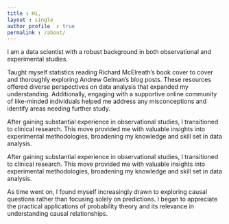 ```yaml
---
title : Hi,
layout : single
author_profile	: true
permalink : /about/
---
```


I am a data scientist with a robust background in both observational and experimental studies.

Taught myself statistics reading Richard McElreath’s book cover to cover and thoroughly exploring Andrew Gelman’s blog posts. These resources offered diverse perspectives on data analysis that expanded my understanding. Additionally, engaging with a supportive online community of like-minded individuals helped me address any misconceptions and identify areas needing further study.

After gaining substantial experience in observational studies, I transitioned to clinical research. This move provided me with valuable insights into experimental methodologies, broadening my knowledge and skill set in data analysis.

After gaining substantial experience in observational studies, I transitioned to clinical research. This move provided me with valuable insights into experimental methodologies, broadening my knowledge and skill set in data analysis.

As time went on, I found myself increasingly drawn to exploring causal questions rather than focusing solely on predictions. I began to appreciate the practical applications of probability theory and its relevance in understanding causal relationships. 